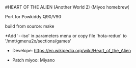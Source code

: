 #HEART OF THE ALIEN  (Another World 2) (Miyoo homebrew)

Port for Powkiddy Q90/V90

build from source: make

*Add '--iso' in parameters menu or copy file 'hota-redux' to '/mnt/gmenu2x/sections/games'





- Develope: https://en.wikipedia.org/wiki/Heart_of_the_Alien

- Patch miyoo: Miyano
